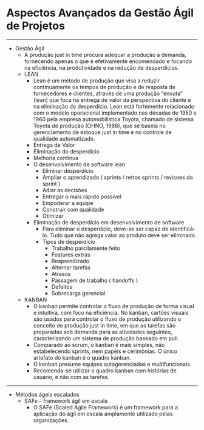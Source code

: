 # Aspectos Avançados da Gestão Ágil de Projetos
---
- Gestão Ágil
    - A produção just in time procura adequar a produção à demanda, fornecendo apenas o que é efetivamente encomendado e focando na eficiência, na produtividade e na redução de desperdícios.
    - LEAN
        - Lean é um método de produção que visa a reduzir continuamente os tempos de produção e de resposta de fornecedores e clientes, através de uma produção “enxuta” (lean) que foca na entrega de valor da perspectiva do cliente e na eliminação do desperdício. Lean está fortemente relacionado com o modelo operacional implementado nas décadas de 1950 e 1960 pela empresa automobilística Toyota, chamado de sistema Toyota de produção (OHNO, 1988), que se baseia no gerenciamento de estoque just in time e no controle de qualidade automatizado.
        - Entrega de Valor 
        - Eliminação do desperdício
        - Melhoria contínua
        - O desenvolvimento de software lean        
            - Eliminar desperdício​​
            - Ampliar o aprendizado ( sprints / retros sprints / revisoes da sprint )
            - Adiar as decisões
            - Entregar o mais rápido possível
            - Empoderar a equipe
            - Construir com qualidade
            - Otimizar
        - Eliminação de desperdício em desenvolvimento de software
            - Para eliminar o desperdício, deve-se ser capaz de identificá-lo. Tudo que não agrega valor ao produto deve ser eliminado. 
            - Tipos de desperdício
                - Trabalho parcilamente feito
                - Features extras
                - Reaprendizado
                - Alternar tarefas
                - Atrasos 
                - Passagem de trabalho ( handoffs )
                - Defeitos
                - Sobrecarga gerencial
    - KANBAN
        - O kanban permite controlar o fluxo de produção de forma visual e intuitiva, com foco na eficiência. No kanban, cartões visuais são usados para controlar o fluxo de produção utilizando o conceito de produção just in time, em que as tarefas são preparadas sob demanda para as atividades seguintes, caracterizando um sistema de produção baseado em pull. 
        - Comparado ao scrum, o kanban é mais simples, não estabelecendo sprints, nem papéis e cerimônias. O único artefato do kanban é o quadro kanban.
        - O kanban presume equipes autogerenciadas e multifuncionais.
        - Recomenda-se utilizar o quadro kanban com histórias de usuário, e não com as tarefas.
---
- Métodos ágeis escalados
    - SAFe – framework ágil em escala
        - O SAFe (Scaled Agile Framework) é um framework para a aplicação do ágil em escala amplamente utilizado pelas organizações.
        